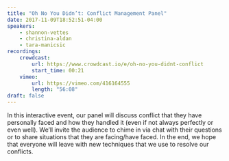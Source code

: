 ```yaml
---
title: "Oh No You Didn’t: Conflict Management Panel"
date: 2017-11-09T18:52:51-04:00
speakers:
    - shannon-vettes
    - christina-aldan
    - tara-manicsic
recordings:
    crowdcast:
        url: https://www.crowdcast.io/e/oh-no-you-didnt-conflict
        start_time: 00:21
    vimeo:
        url: https://vimeo.com/416164555
        length: "56:08"
draft: false
---
```


In this interactive event, our panel will discuss conflict that they have personally faced and how they handled it (even if not always perfectly or even well). We’ll invite the audience to chime in via chat with their questions or to share situations that they are facing/have faced. In the end, we hope that everyone will leave with new techniques that we use to resolve our conflicts.